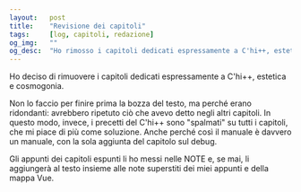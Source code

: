 ```yaml
---
layout:   post
title:    "Revisione dei capitoli"
tags:     [log, capitoli, redazione]
og_img:   ""
og_desc:  "Ho rimosso i capitoli dedicati espressamente a C'hi++, estetica e cosmogonia."
---
```


Ho deciso di rimuovere i capitoli dedicati espressamente a C'hi++, estetica e cosmogonia.

Non lo faccio per finire prima la bozza del testo, ma perché erano ridondanti: avrebbero ripetuto ciò che avevo detto negli altri capitoli.
In questo modo, invece, i precetti del C'hi++ sono "spalmati" su tutti i capitoli, che mi piace di più come soluzione.
Anche perché così il manuale è davvero un manuale, con la sola aggiunta del capitolo sul debug.

Gli appunti dei capitoli espunti li ho messi nelle NOTE e, se mai, li aggiungerà al testo insieme alle note superstiti dei miei appunti e della mappa Vue.
 
